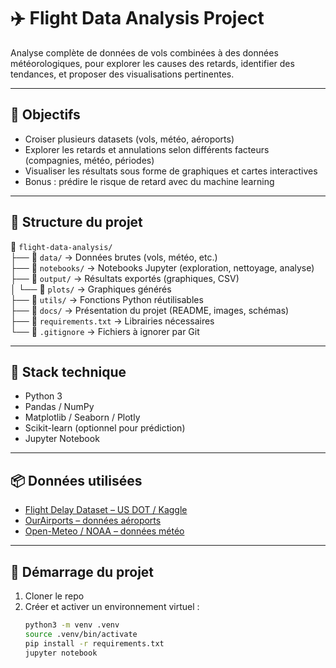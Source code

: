 # ✈️ Flight Data Analysis Project

Analyse complète de données de vols combinées à des données météorologiques, pour explorer les causes des retards, identifier des tendances, et proposer des visualisations pertinentes.

---

## 🎯 Objectifs

- Croiser plusieurs datasets (vols, météo, aéroports)
- Explorer les retards et annulations selon différents facteurs (compagnies, météo, périodes)
- Visualiser les résultats sous forme de graphiques et cartes interactives
- Bonus : prédire le risque de retard avec du machine learning

---

## 📁 Structure du projet

📂 `flight-data-analysis/`  
├── 📁 `data/` → Données brutes (vols, météo, etc.)  
├── 📁 `notebooks/` → Notebooks Jupyter (exploration, nettoyage, analyse)  
├── 📁 `output/` → Résultats exportés (graphiques, CSV)  
│   └── 📁 `plots/` → Graphiques générés  
├── 📁 `utils/` → Fonctions Python réutilisables  
├── 📁 `docs/` → Présentation du projet (README, images, schémas)  
├── 📄 `requirements.txt` → Librairies nécessaires  
└── 📄 `.gitignore` → Fichiers à ignorer par Git

---

## 🧠 Stack technique

- Python 3
- Pandas / NumPy
- Matplotlib / Seaborn / Plotly
- Scikit-learn (optionnel pour prédiction)
- Jupyter Notebook

---

## 📦 Données utilisées

- [Flight Delay Dataset – US DOT / Kaggle](https://www.kaggle.com/datasets/usdot/flight-delays)
- [OurAirports – données aéroports](https://ourairports.com/data/)
- [Open-Meteo / NOAA – données météo](https://open-meteo.com/)

---

## 🚀 Démarrage du projet

1. Cloner le repo  
2. Créer et activer un environnement virtuel :
   ```bash
   python3 -m venv .venv
   source .venv/bin/activate
   pip install -r requirements.txt
   jupyter notebook
   ```
   